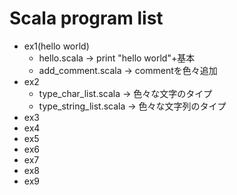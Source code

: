 # Scala program list  
- ex1(hello world)  
  - hello.scala -> print "hello world"+基本
  - add_comment.scala -> commentを色々追加
- ex2  
  - type_char_list.scala -> 色々な文字のタイプ
  - type_string_list.scala -> 色々な文字列のタイプ
- ex3  
- ex4  
- ex5  
- ex6  
- ex7  
- ex8  
- ex9  
